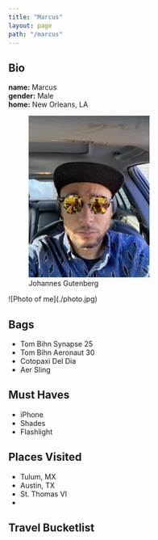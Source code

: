 ```yaml
---
title: "Marcus"
layout: page
path: "/marcus"
---
```



## Bio
**name:** Marcus </br>
**gender:** Male </br>
**home:** New Orleans, LA </br>


<figure class="float-right" style="width: 240px">
	<img src="./photo.jpg" alt="Gutenberg">
	<figcaption>Johannes Gutenberg</figcaption>
</figure>
![Photo of me](./photo.jpg)

## Bags
- Tom Bihn Synapse 25
- Tom Bihn Aeronaut 30
- Cotopaxi Del Dia
- Aer Sling

## Must Haves
- iPhone
- Shades
- Flashlight

## Places Visited
- Tulum, MX
- Austin, TX
- St. Thomas VI
-
## Travel Bucketlist
